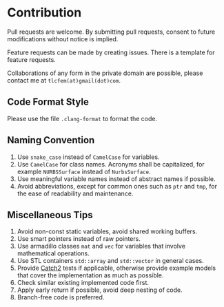 # Contribution

Pull requests are welcome.
By submitting pull requests, consent to future modifications without notice is implied.

Feature requests can be made by creating issues.
There is a template for feature requests.

Collaborations of any form in the private domain are possible, please contact me at `tlcfem(at)gmail(dot)com`.

## Code Format Style

Please use the file `.clang-format` to format the code.

## Naming Convention

1. Use `snake_case` instead of `CamelCase` for variables.
2. Use `CamelCase` for class names. Acronyms shall be capitalized, for example `NURBSSurface` instead
   of `NurbsSurface`.
3. Use meaningful variable names instead of abstract names if possible.
4. Avoid abbreviations, except for common ones such as `ptr` and `tmp`, for the ease of readability and maintenance.

## Miscellaneous Tips

1. Avoid non-const static variables, avoid shared working buffers.
2. Use smart pointers instead of raw pointers.
3. Use armadillo classes `mat` and `vec` for variables that involve mathematical operations.
4. Use STL containers `std::array` and `std::vector` in general cases.
5. Provide [Catch2](https://github.com/catchorg/Catch2) tests if applicable, otherwise provide example models
   that cover the implementation as much as possible.
6. Check similar existing implemented code first.
7. Apply early return if possible, avoid deep nesting of code.
8. Branch-free code is preferred.

